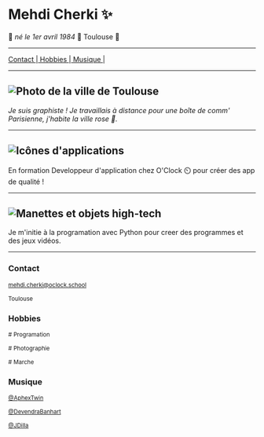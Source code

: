 # Mehdi Cherki ✨
🦕 *né le 1er avril 1984* 🦕
Toulouse 🏉

---

[ Contact   ](#contact)|[  Hobbies    ](#hobbies)|[   Musique ](#musique)|

---
![Photo de la ville de Toulouse](https://a.travel-assets.com/findyours-php/viewfinder/images/res70/266000/266381-Toulouse.jpg)
---
  *Je suis graphiste ! Je travaillais à distance pour une boîte de comm' Parisienne, j'habite la ville rose 🩷.*

---
![Icônes d'applications](https://www.focusgov.co.uk/_astro/2020-10-ceros-ios-apps-busy_Z8ESOz.png)
---
En formation Developpeur d'application chez O'Clock ⏲️ pour créer des app de qualité !


---
![Manettes et objets high-tech](https://bigmedia.bpifrance.fr/sites/default/files/styles/bigmedia_article/public/2025-09/jeu%20vid%C3%A9o.jpg?itok=Zgrmy0Al)
---
Je m'initie à la programation avec Python pour creer des programmes et des jeux vidéos.

---

### Contact
<small>mehdi.cherki@oclock.school</small>  


<small>Toulouse</small>


### Hobbies
<small># Programation</small>  

<small># Photographie</small>  

<small># Marche</small>  


### Musique
<small>[@AphexTwin](https://www.youtube.com/channel/UC4hfA78X-lqiRERBZLTnLBw)</small>  

<small>[@DevendraBanhart](https://www.youtube.com/@devendrabanhart)</small>  

<small>[@JDilla](https://www.youtube.com/channel/UCg6G23d_0Rdx3W5XbxC7N8A)</small>